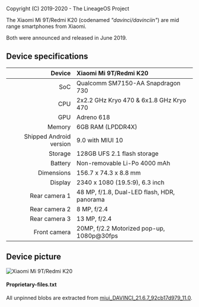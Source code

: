 Copyright (C) 2019-2020 - The LineageOS Project

The Xiaomi Mi 9T/Redmi K20 (codenamed _"davinci/davinciin"_) are mid range smartphones from Xiaomi.

Both were announced and released in June 2019.

## Device specifications

| Device       | Xiaomi Mi 9T/Redmi K20                          |
| -----------: | :---------------------------------------------- |
| SoC          | Qualcomm SM7150-AA Snapdragon 730               |
| CPU          | 2x2.2 GHz Kryo 470 & 6x1.8 GHz Kryo 470         |
| GPU          | Adreno 618                                      |
| Memory       | 6GB RAM (LPDDR4X)                               |
| Shipped Android version | 9.0 with MIUI 10                     |
| Storage      | 128GB UFS 2.1 flash storage                     |
| Battery      | Non-removable Li-Po 4000 mAh                    |
| Dimensions   | 156.7 x 74.3 x 8.8 mm                           |
| Display      | 2340 x 1080 (19.5:9), 6.3  inch                 |
| Rear camera 1 | 48 MP, f/1.8, Dual-LED flash, HDR, panorama    |
| Rear camera 2 | 8 MP, f/2.4                                    |
| Rear camera 3 | 13 MP, f/2.4                                   |
| Front camera | 20MP, f/2.2 Motorized pop-up, 1080p@30fps       |

## Device picture

![Xiaomi Mi 9T/Redmi K20](https://i01.appmifile.com/webfile/globalimg/products/pc/redmi-k20/blue-slider-1_03.png "Xiaomi Redmi K20 in blue")

#### Proprietary-files.txt
All unpinned blobs are extracted from [miui_DAVINCI_21.6.7_92cb17d979_11.0](https://bigota.d.miui.com/21.6.7/miui_DAVINCI_21.6.7_92cb17d979_11.0.zip).
